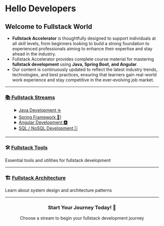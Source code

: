 # Hello Developers 

## Welcome to Fullstack World
- **Fullstack Accelerator** is thoughtfully designed to support individuals at all skill levels, from beginners looking to build a strong foundation to experienced professionals aiming to enhance their expertise and stay ahead in the industry.
- Fullstack Accelerator provides complete course material for mastering **fullstack development** using **Java, Spring Boot, and Angular**.
- Our content is continuously updated to reflect the latest industry trends, technologies, and best practices, ensuring that learners gain real-world work experience and stay competitive in the ever-evolving job market.

---

### [📚 Fullstack Streams](./)

<details style="margin-left:30px">
<summary>
 <a href="./java/">Java Development ☕</a>
</summary>

| Tech Stack | What we learn | What we develop |
|------------|---------------|-----------------|
| Core Java<br>Advanced Java<br>JDBC | Master Core Java<br>OOPS Concepts 🧩<br>Collection Framework 📚<br>Streams API 🔄<br>File Processing 📁 | Java Console Apps 🖥️<br>Utility Apps 🛠️<br>File System Apps 📂<br>Multithreaded Apps ⚡ |


<div align="center">
  <a href="./java/" >Launch Java </a> 🚀
</div>
</details>

<details style="margin-left:30px">
<summary>
 <a href="./spring/">Spring Framework 🌱]</a>
</summary>

| Tech Stack | What we learn | What we develop |
|------------|---------------|-----------------|
| Spring Boot<br>Spring Data<br>Spring Security | Master Spring Boot<br>Maven Projects 📦<br>MVC Architecture 🏗️<br>REST API 🔌<br>API Security 🔒 | Spring Web Apps<br>REST API 🔌<br>Microservices 🐳<br>Batch Automation 🤖<br>Event Driven Systems ⚡ |


</details>

<details style="margin-left:30px">
<summary>
<a href="./angular/">Angular Development 🅰️</a>
</summary>

| Tech Stack | What we learn | What we develop |
|------------|---------------|-----------------|
| HTML5<br>CSS3<br>JavaScript<br>Bootstrap 5<br>TypeScript<br>Angular | Web Design 🎨<br>Design Principles 🎯<br>Client side Templating 📝<br>UX Best Practices 👥<br>Responsive Web Design 📱 | Interactive Web Apps<br>Dashboards 📊<br>Single Page Apps 🚀<br>Microfrontend (MFE) 🧩 |

</details>

<details style="margin-left:30px">
<summary>
<a href="./sql/">SQL / NoSQL Development 🗄️</a>
</summary>

| Tech Stack | What we learn | What we develop |
|------------|---------------|-----------------|
| MySQL<br>PostgreSQL<br>MongoDB | RDBMS 📊<br>Query Optimization ⚡<br>Indexing 📑<br>Database Replication 🔄<br>Backup and Recovery Strategies 💾 | Data Management 📈<br>High-performance Databases ⚡<br>Scalable Storage 📦 |

</details>

---

### 🛠️ [Fullstack Tools](./tools/)
Essential tools and utilities for fullstack development

---

### 🏗️ [Fullstack Architecture](./architecture/)
Learn about system design and architecture patterns

---

<div align="center">
  <h3>Start Your Journey Today! 🚀</h3>
  <p>Choose a stream to begin your fullstack development journey</p>
</div>